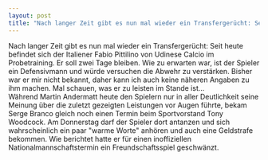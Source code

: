 ```yaml
---
layout: post
title: "Nach langer Zeit gibt es nun mal wieder ein Transfergerücht: Seit heute befindet sich der Italiener Fabio Pittilino von Udinese Calcio im Probetraining."
---
```


Nach langer Zeit gibt es nun mal wieder ein Transfergerücht: Seit heute befindet sich der Italiener Fabio Pittilino von Udinese Calcio im Probetraining. Er soll zwei Tage bleiben. Wie zu erwarten war, ist der Spieler ein Defensivmann und würde versuchen die Abwehr zu verstärken. Bisher war er mir nicht bekannt, daher kann ich auch keine näheren Angaben zu ihm machen. Mal schauen, was er zu leisten im Stande ist...  
Während Martin Andermatt heute den Spielern nur in aller Deutlichkeit seine Meinung über die zuletzt gezeigten Leistungen vor Augen führte, bekam Serge Branco gleich noch einen Termin beim Sportvorstand Tony Woodcock. Am Donnerstag darf der Spieler dort antanzen und sich wahrscheinlich ein paar "warme Worte" anhören und auch eine Geldstrafe bekommen. Wie berichtet hatte er für einen inoffiziellen Nationalmannschaftstermin ein Freundschaftsspiel geschwänzt.
